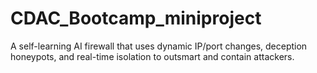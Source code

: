 # CDAC_Bootcamp_miniproject
A self-learning AI firewall that uses dynamic IP/port changes, deception honeypots, and real-time isolation to outsmart and contain attackers.

